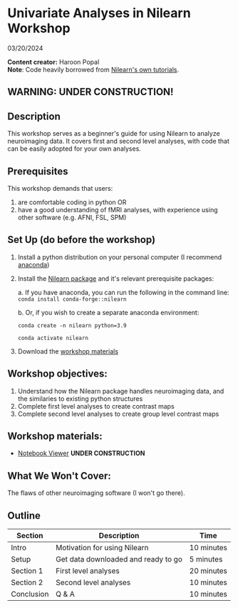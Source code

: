 # Univariate Analyses in Nilearn Workshop
03/20/2024

__**Content creator:**__ Haroon Popal \
**Note**: Code heavily borrowed from [Nilearn's own tutorials](https://nilearn.github.io/dev/auto_examples/04_glm_first_level/index.html). 

## WARNING: UNDER CONSTRUCTION!

## Description
This workshop serves as a beginner's guide for using Nilearn to analyze neuroimaging data. It covers first and second level analyses, with code that can be easily adopted for your own analyses.


## Prerequisites
This workshop demands that users:
1. are comfortable coding in python OR
2. have a good understanding of fMRI analyses, with experience using other software (e.g. AFNI, FSL, SPM)
   
## Set Up (do before the workshop)
1. Install a python distribution on your personal computer (I recommend [anaconda](https://www.anaconda.com/download/))
2. Install the [Nilearn package](https://nilearn.github.io/dev/quickstart.html#quickstart) and it's relevant prerequisite packages:

   a. If you have anaconda, you can run the following in the command line: `conda install conda-forge::nilearn`
   
   b. Or, if you wish to create a separate anaconda environment:
   
      `conda create -n nilearn python=3.9`
   
      `conda activate nilearn`
   
4. Download the [workshop materials](https://github.com/hspopal/tutorials/archive/refs/heads/main.zip)
    
## Workshop objectives:
1. Understand how the Nilearn package handles neuroimaging data, and the similaries to existing python structures
2. Complete first level analyses to create contrast maps
3. Complete second level analyses to create group level contrast maps

## Workshop materials:
- [Notebook Viewer](https://hspopal.github.io/tutorials/neuroimaging/univariate_analyses/index.html) **UNDER CONSTRUCTION**

## What We Won't Cover:
The flaws of other neuroimaging software (I won't go there). 

## Outline
| Section | Description | Time |
| --- | --- | --- |
| Intro | Motivation for using Nilearn | 10 minutes |
| Setup | Get data downloaded and ready to go | 5 minutes |
| Section 1 | First level analyses | 20 minutes |
| Section 2 | Second level analyses| 10 minutes |
| Conclusion |  Q & A | 10 minutes |

